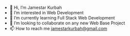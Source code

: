 - 👋 Hi, I’m Jamestar Kurbah
- 👀 I’m interested in Web Development
- 🌱 I’m currently learning Full Stack Web Development
- 💞️ I’m looking to collaborate on any new Web Base Project
- 📫 How to reach me jamestarkurbah@gmail.com

<!---
Jamestar007/Jamestar007 is a ✨ special ✨ repository because its `README.md` (this file) appears on your GitHub profile.
You can click the Preview link to take a look at your changes.
--->
